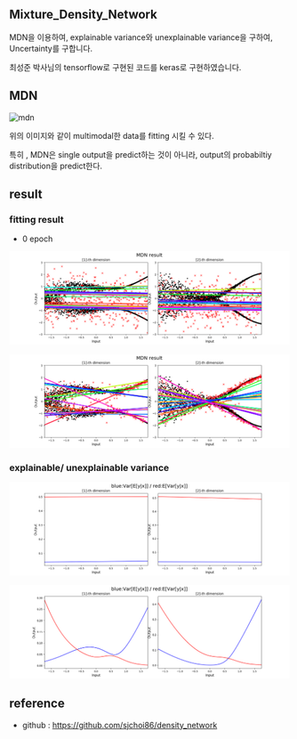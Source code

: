 ## Mixture_Density_Network

MDN을 이용하여, explainable variance와 unexplainable variance을 구하여, Uncertainty를 구합니다.

최성준 박사님의 tensorflow로 구현된 코드를 keras로 구현하였습니다.


## MDN

![mdn](http://edwardlib.org/images/mixture-density-network-fig0.png)

위의 이미지와 같이 multimodal한 data를 fitting 시킬 수 있다.

특히 , MDN은 single output을 predict하는 것이 아니라, output의 probabiltiy distribution을 predict한다.


## result

### fitting result

- 0 epoch

![epoch0](./result/epoch_0.png)


![epoch_16000](./result/epoch_16000.png)



### explainable/ unexplainable variance


![epoch0](./variance/epoch_0.png)


![epoch_16000](./variance/epoch_16000.png)


## reference

- github : https://github.com/sjchoi86/density_network


